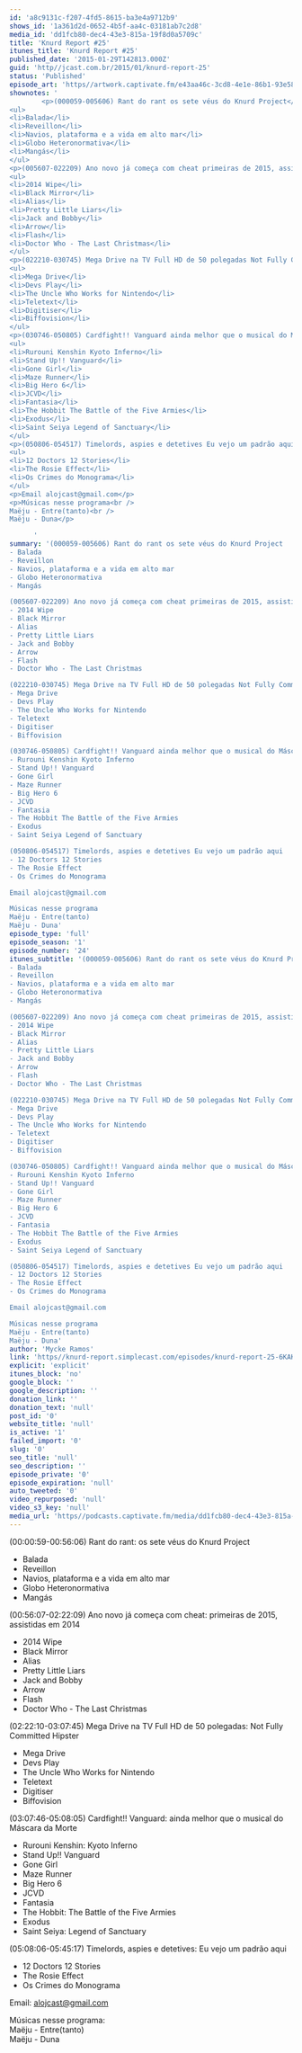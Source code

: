 ```yaml
---
id: 'a8c9131c-f207-4fd5-8615-ba3e4a9712b9'
shows_id: '1a361d2d-0652-4b5f-aa4c-03181ab7c2d8'
media_id: 'dd1fcb80-dec4-43e3-815a-19f8d0a5709c'
title: 'Knurd Report #25'
itunes_title: 'Knurd Report #25'
published_date: '2015-01-29T142813.000Z'
guid: 'http//jcast.com.br/2015/01/knurd-report-25'
status: 'Published'
episode_art: 'https//artwork.captivate.fm/e43aa46c-3cd8-4e1e-86b1-93e5863c4080/1000-itunes-1582315387.jpg'
shownotes: '
        <p>(000059-005606) Rant do rant os sete véus do Knurd Project</p>
<ul>
<li>Balada</li>
<li>Reveillon</li>
<li>Navios, plataforma e a vida em alto mar</li>
<li>Globo Heteronormativa</li>
<li>Mangás</li>
</ul>
<p>(005607-022209) Ano novo já começa com cheat primeiras de 2015, assistidas em 2014</p>
<ul>
<li>2014 Wipe</li>
<li>Black Mirror</li>
<li>Alias</li>
<li>Pretty Little Liars</li>
<li>Jack and Bobby</li>
<li>Arrow</li>
<li>Flash</li>
<li>Doctor Who - The Last Christmas</li>
</ul>
<p>(022210-030745) Mega Drive na TV Full HD de 50 polegadas Not Fully Committed Hipster</p>
<ul>
<li>Mega Drive</li>
<li>Devs Play</li>
<li>The Uncle Who Works for Nintendo</li>
<li>Teletext</li>
<li>Digitiser</li>
<li>Biffovision</li>
</ul>
<p>(030746-050805) Cardfight!! Vanguard ainda melhor que o musical do Máscara da Morte</p>
<ul>
<li>Rurouni Kenshin Kyoto Inferno</li>
<li>Stand Up!! Vanguard</li>
<li>Gone Girl</li>
<li>Maze Runner</li>
<li>Big Hero 6</li>
<li>JCVD</li>
<li>Fantasia</li>
<li>The Hobbit The Battle of the Five Armies</li>
<li>Exodus</li>
<li>Saint Seiya Legend of Sanctuary</li>
</ul>
<p>(050806-054517) Timelords, aspies e detetives Eu vejo um padrão aqui</p>
<ul>
<li>12 Doctors 12 Stories</li>
<li>The Rosie Effect</li>
<li>Os Crimes do Monograma</li>
</ul>
<p>Email alojcast@gmail.com</p>
<p>Músicas nesse programa<br />
Maëju - Entre(tanto)<br />
Maëju - Duna</p>

      '
summary: '(000059-005606) Rant do rant os sete véus do Knurd Project
- Balada
- Reveillon
- Navios, plataforma e a vida em alto mar
- Globo Heteronormativa
- Mangás

(005607-022209) Ano novo já começa com cheat primeiras de 2015, assistidas em 2014
- 2014 Wipe
- Black Mirror
- Alias
- Pretty Little Liars
- Jack and Bobby
- Arrow
- Flash
- Doctor Who - The Last Christmas

(022210-030745) Mega Drive na TV Full HD de 50 polegadas Not Fully Committed Hipster
- Mega Drive
- Devs Play
- The Uncle Who Works for Nintendo
- Teletext
- Digitiser
- Biffovision

(030746-050805) Cardfight!! Vanguard ainda melhor que o musical do Máscara da Morte 
- Rurouni Kenshin Kyoto Inferno
- Stand Up!! Vanguard
- Gone Girl
- Maze Runner
- Big Hero 6
- JCVD
- Fantasia
- The Hobbit The Battle of the Five Armies
- Exodus
- Saint Seiya Legend of Sanctuary

(050806-054517) Timelords, aspies e detetives Eu vejo um padrão aqui
- 12 Doctors 12 Stories
- The Rosie Effect
- Os Crimes do Monograma

Email alojcast@gmail.com

Músicas nesse programa
Maëju - Entre(tanto)
Maëju - Duna'
episode_type: 'full'
episode_season: '1'
episode_number: '24'
itunes_subtitle: '(000059-005606) Rant do rant os sete véus do Knurd Project
- Balada
- Reveillon
- Navios, plataforma e a vida em alto mar
- Globo Heteronormativa
- Mangás

(005607-022209) Ano novo já começa com cheat primeiras de 2015, assistidas em 2014
- 2014 Wipe
- Black Mirror
- Alias
- Pretty Little Liars
- Jack and Bobby
- Arrow
- Flash
- Doctor Who - The Last Christmas

(022210-030745) Mega Drive na TV Full HD de 50 polegadas Not Fully Committed Hipster
- Mega Drive
- Devs Play
- The Uncle Who Works for Nintendo
- Teletext
- Digitiser
- Biffovision

(030746-050805) Cardfight!! Vanguard ainda melhor que o musical do Máscara da Morte 
- Rurouni Kenshin Kyoto Inferno
- Stand Up!! Vanguard
- Gone Girl
- Maze Runner
- Big Hero 6
- JCVD
- Fantasia
- The Hobbit The Battle of the Five Armies
- Exodus
- Saint Seiya Legend of Sanctuary

(050806-054517) Timelords, aspies e detetives Eu vejo um padrão aqui
- 12 Doctors 12 Stories
- The Rosie Effect
- Os Crimes do Monograma

Email alojcast@gmail.com

Músicas nesse programa
Maëju - Entre(tanto)
Maëju - Duna'
author: 'Mycke Ramos'
link: 'https//knurd-report.simplecast.com/episodes/knurd-report-25-6KAKa7KJ'
explicit: 'explicit'
itunes_block: 'no'
google_block: ''
google_description: ''
donation_link: ''
donation_text: 'null'
post_id: '0'
website_title: 'null'
is_active: '1'
failed_import: '0'
slug: '0'
seo_title: 'null'
seo_description: ''
episode_private: '0'
episode_expiration: 'null'
auto_tweeted: '0'
video_repurposed: 'null'
video_s3_key: 'null'
media_url: 'https//podcasts.captivate.fm/media/dd1fcb80-dec4-43e3-815a-19f8d0a5709c/darkonix-20150128030148_tc.mp3'
---
```

(00:00:59-00:56:06) Rant do rant: os sete véus do Knurd Project

*   Balada
*   Reveillon
*   Navios, plataforma e a vida em alto mar
*   Globo Heteronormativa
*   Mangás

(00:56:07-02:22:09) Ano novo já começa com cheat: primeiras de 2015, assistidas em 2014

*   2014 Wipe
*   Black Mirror
*   Alias
*   Pretty Little Liars
*   Jack and Bobby
*   Arrow
*   Flash
*   Doctor Who - The Last Christmas

(02:22:10-03:07:45) Mega Drive na TV Full HD de 50 polegadas: Not Fully Committed Hipster

*   Mega Drive
*   Devs Play
*   The Uncle Who Works for Nintendo
*   Teletext
*   Digitiser
*   Biffovision

(03:07:46-05:08:05) Cardfight!! Vanguard: ainda melhor que o musical do Máscara da Morte

*   Rurouni Kenshin: Kyoto Inferno
*   Stand Up!! Vanguard
*   Gone Girl
*   Maze Runner
*   Big Hero 6
*   JCVD
*   Fantasia
*   The Hobbit: The Battle of the Five Armies
*   Exodus
*   Saint Seiya: Legend of Sanctuary

(05:08:06-05:45:17) Timelords, aspies e detetives: Eu vejo um padrão aqui

*   12 Doctors 12 Stories
*   The Rosie Effect
*   Os Crimes do Monograma

Email: alojcast@gmail.com

Músicas nesse programa:  
Maëju - Entre(tanto)  
Maëju - Duna